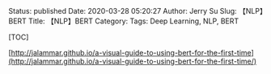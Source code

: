 Status: published
Date: 2020-03-28 05:20:27
Author: Jerry Su
Slug: 【NLP】BERT
Title: 【NLP】BERT
Category: 
Tags: Deep Learning, NLP, BERT

[TOC]

[http://jalammar.github.io/a-visual-guide-to-using-bert-for-the-first-time](http://jalammar.github.io/a-visual-guide-to-using-bert-for-the-first-time/)
